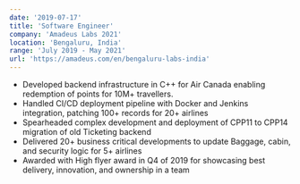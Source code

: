 ```yaml
---
date: '2019-07-17'
title: 'Software Engineer'
company: 'Amadeus Labs 2021'
location: 'Bengaluru, India'
range: 'July 2019 - May 2021'
url: 'https://amadeus.com/en/bengaluru-labs-india'
---
```


- Developed backend infrastructure in C++ for Air Canada enabling redemption of points for 10M+ travellers.
- Handled CI/CD deployment pipeline with Docker and Jenkins integration, patching 100+ records for 20+ airlines
- Spearheaded complex development and deployment of CPP11 to CPP14 migration of old Ticketing backend
- Delivered 20+ business critical developments to update Baggage, cabin, and security logic for 5+ airlines
- Awarded with High flyer award in Q4 of 2019 for showcasing best delivery, innovation, and ownership in a team